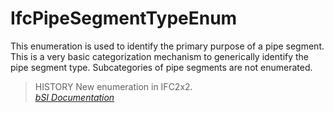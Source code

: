 IfcPipeSegmentTypeEnum
======================
This enumeration is used to identify the primary purpose of a pipe segment.
This is a very basic categorization mechanism to generically identify the pipe
segment type. Subcategories of pipe segments are not enumerated.  
  
> HISTORY  New enumeration in IFC2x2.  
[ _bSI
Documentation_](https://standards.buildingsmart.org/IFC/DEV/IFC4_2/FINAL/HTML/schema/ifchvacdomain/lexical/ifcpipesegmenttypeenum.htm)


